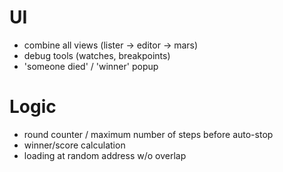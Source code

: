 # UI

- combine all views (lister -> editor -> mars)
- debug tools (watches, breakpoints)
- 'someone died' / 'winner' popup

# Logic

- round counter / maximum number of steps before auto-stop
- winner/score calculation
- loading at random address w/o overlap